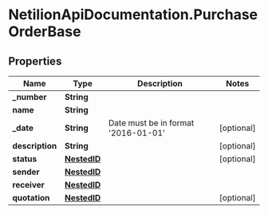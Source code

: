 # NetilionApiDocumentation.PurchaseOrderBase

## Properties
Name | Type | Description | Notes
------------ | ------------- | ------------- | -------------
**_number** | **String** |  | 
**name** | **String** |  | 
**_date** | **String** | Date must be in format &#39;2016-01-01&#39; | [optional] 
**description** | **String** |  | [optional] 
**status** | [**NestedID**](NestedID.md) |  | [optional] 
**sender** | [**NestedID**](NestedID.md) |  | 
**receiver** | [**NestedID**](NestedID.md) |  | 
**quotation** | [**NestedID**](NestedID.md) |  | [optional] 


